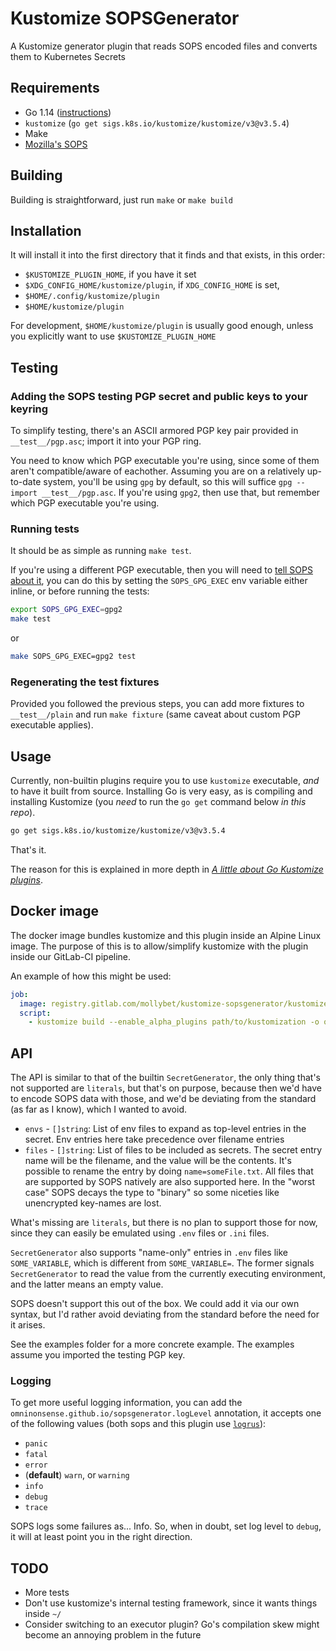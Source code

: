 # Kustomize SOPSGenerator

A Kustomize generator plugin that reads SOPS encoded files and converts them to Kubernetes Secrets

## Requirements

- Go 1.14 ([instructions](https://golang.org/doc/install))
- `kustomize` (`go get sigs.k8s.io/kustomize/kustomize/v3@v3.5.4`)
- Make
- [Mozilla's SOPS](https://github.com/mozilla/sops/)

## Building

Building is straightforward, just run `make` or `make build`

## Installation

It will install it into the first directory that it finds and that exists, in this order:

- `$KUSTOMIZE_PLUGIN_HOME`, if you have it set
- `$XDG_CONFIG_HOME/kustomize/plugin`, if `XDG_CONFIG_HOME` is set,
- `$HOME/.config/kustomize/plugin`
- `$HOME/kustomize/plugin`

For development, `$HOME/kustomize/plugin` is usually good enough, unless you explicitly want to use `$KUSTOMIZE_PLUGIN_HOME`

## Testing

### Adding the SOPS testing PGP secret and public keys to your keyring

To simplify testing, there's an ASCII armored PGP key pair provided in `__test__/pgp.asc`; import it into your PGP ring.

You need to know which PGP executable you're using, since some of them aren't compatible/aware of eachother. Assuming you are on
a relatively up-to-date system, you'll be using `gpg` by default, so this will suffice `gpg --import __test__/pgp.asc`. If you're
using `gpg2`, then use that, but remember which PGP executable you're using.

### Running tests

It should be as simple as running `make test`.

If you're using a different PGP executable, then you will need to [tell SOPS about it](https://github.com/mozilla/sops/#specify-a-different-gpg-executable),
you can do this by setting the `SOPS_GPG_EXEC` env variable either inline, or before running the tests:

```sh
export SOPS_GPG_EXEC=gpg2
make test
```

or

```sh
make SOPS_GPG_EXEC=gpg2 test
```

### Regenerating the test fixtures

Provided you followed the previous steps, you can add more fixtures to `__test__/plain` and run `make fixture` (same caveat about custom PGP executable applies).

## Usage

Currently, non-builtin plugins require you to use `kustomize` executable, _and_ to have it built from source. Installing Go is very easy, as is compiling
and installing Kustomize (you _need_ to run the `go get` command below _in this repo_).

```sh
go get sigs.k8s.io/kustomize/kustomize/v3@v3.5.4
```

That's it.

The reason for this is explained in more depth in [_A little about Go Kustomize plugins_](/docs/kustomize-plugins.md).

## Docker image

The docker image bundles kustomize and this plugin inside an Alpine Linux image.
The purpose of this is to allow/simplify kustomize with the plugin inside our GitLab-CI pipeline.

An example of how this might be used:

```yaml
job:
  image: registry.gitlab.com/mollybet/kustomize-sopsgenerator/kustomizer
  script:
    - kustomize build --enable_alpha_plugins path/to/kustomization -o output/dir
```

## API

The API is similar to that of the builtin `SecretGenerator`, the only thing that's not supported are `literals`, but that's on purpose, because then we'd have
to encode SOPS data with those, and we'd be deviating from the standard (as far as I know), which I wanted to avoid.

- `envs` - `[]string`: List of env files to expand as top-level entries in the secret.
  Env entries here take precedence over filename entries
- `files` - `[]string`: List of files to be included as secrets. The secret entry name will be the filename, and
  the value will be the contents. It's possible to rename the entry by doing `name=someFile.txt`. All files that are
  supported by SOPS natively are also supported here. In the "worst case" SOPS decays the type to "binary" so some niceties
  like unencrypted key-names are lost.

What's missing are `literals`, but there is no plan to support those for now, since they can easily be emulated using `.env`
files or `.ini` files.

`SecretGenerator` also supports "name-only" entries in `.env` files like `SOME_VARIABLE`, which is different from `SOME_VARIABLE=`.
The former signals `SecretGenerator` to read the value from the currently executing environment, and the latter means an empty value.

SOPS doesn't support this out of the box. We could add it via our own syntax, but I'd rather avoid deviating from the standard before
the need for it arises.

See the examples folder for a more concrete example. The examples assume you imported the testing PGP key.

### Logging

To get more useful logging information, you can add the `omninonsense.github.io/sopsgenerator.logLevel` annotation, it accepts one of the following
values (both sops and this plugin use [`logrus`](https://github.com/sirupsen/logrus)):

- `panic`
- `fatal`
- `error`
- (**default**) `warn`, or `warning`
- `info`
- `debug`
- `trace`

SOPS logs some failures as... Info. So, when in doubt, set log level to `debug`, it will at least point you in the right direction.

## TODO

- More tests
- Don't use kustomize's internal testing framework, since it wants things inside `~/`
- Consider switching to an executor plugin? Go's compilation skew might become an annoying problem in the future


[golang/go!17150]: https://github.com/golang/go/issues/17150
[golang/go!24034]: https://github.com/golang/go/issues/24034
